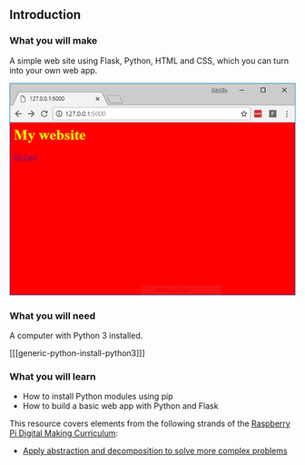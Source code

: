 ## Introduction

### What you will make

A simple web site using Flask, Python, HTML and CSS, which you can turn into your own web app.

![flash website](images/showcase.png)

### What you will need

A computer with Python 3 installed.

[[[generic-python-install-python3]]]

### What you will learn

- How to install Python modules using pip
- How to build a basic web app with Python and Flask

This resource covers elements from the following strands of the [Raspberry Pi Digital Making Curriculum](https://www.raspberrypi.org/curriculum/):
- [Apply abstraction and decomposition to solve more complex problems](https://curriculum.raspberrypi.org/programming/developer/)

